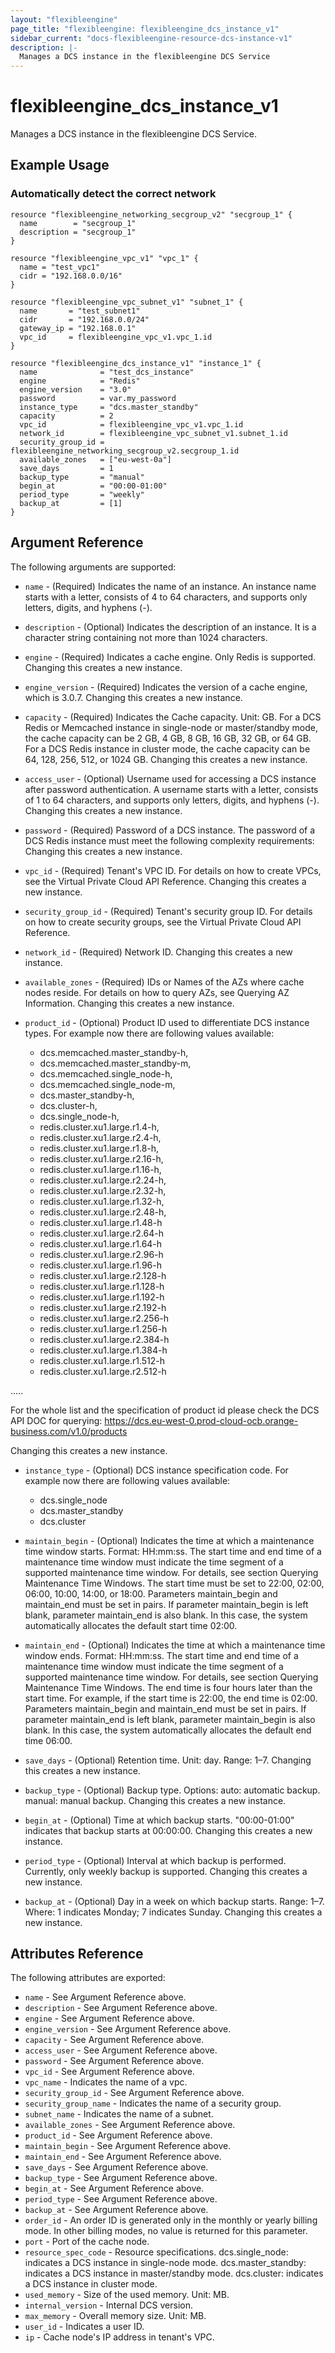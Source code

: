 ```yaml
---
layout: "flexibleengine"
page_title: "flexibleengine: flexibleengine_dcs_instance_v1"
sidebar_current: "docs-flexibleengine-resource-dcs-instance-v1"
description: |-
  Manages a DCS instance in the flexibleengine DCS Service
---
```


# flexibleengine\_dcs\_instance_v1

Manages a DCS instance in the flexibleengine DCS Service.

## Example Usage

### Automatically detect the correct network

```hcl
resource "flexibleengine_networking_secgroup_v2" "secgroup_1" {
  name        = "secgroup_1"
  description = "secgroup_1"
}

resource "flexibleengine_vpc_v1" "vpc_1" {
  name = "test_vpc1"
  cidr = "192.168.0.0/16"
}

resource "flexibleengine_vpc_subnet_v1" "subnet_1" {
  name       = "test_subnet1"
  cidr       = "192.168.0.0/24"
  gateway_ip = "192.168.0.1"
  vpc_id     = flexibleengine_vpc_v1.vpc_1.id
}

resource "flexibleengine_dcs_instance_v1" "instance_1" {
  name              = "test_dcs_instance"
  engine            = "Redis"
  engine_version    = "3.0"
  password          = var.my_password
  instance_type     = "dcs.master_standby"
  capacity          = 2
  vpc_id            = flexibleengine_vpc_v1.vpc_1.id
  network_id        = flexibleengine_vpc_subnet_v1.subnet_1.id
  security_group_id = flexibleengine_networking_secgroup_v2.secgroup_1.id
  available_zones   = ["eu-west-0a"]
  save_days         = 1
  backup_type       = "manual"
  begin_at          = "00:00-01:00"
  period_type       = "weekly"
  backup_at         = [1]
}
```

## Argument Reference

The following arguments are supported:

* `name` - (Required) Indicates the name of an instance. An instance name starts with a letter,
	consists of 4 to 64 characters, and supports only letters, digits, and hyphens (-).

* `description` - (Optional) Indicates the description of an instance. It is a character
    string containing not more than 1024 characters.

* `engine` - (Required) Indicates a cache engine. Only Redis is supported.
    Changing this creates a new instance.

* `engine_version` - (Required) Indicates the version of a cache engine, which is 3.0.7.
    Changing this creates a new instance.

* `capacity` - (Required) Indicates the Cache capacity. Unit: GB.
    For a DCS Redis or Memcached instance in single-node or master/standby mode, the cache
    capacity can be 2 GB, 4 GB, 8 GB, 16 GB, 32 GB, or 64 GB.
    For a DCS Redis instance in cluster mode, the cache capacity can be 64, 128, 256, 512,
    or 1024 GB. Changing this creates a new instance.

* `access_user` - (Optional) Username used for accessing a DCS instance after password
    authentication. A username starts with a letter, consists of 1 to 64 characters,
    and supports only letters, digits, and hyphens (-).
    Changing this creates a new instance.

* `password` - (Required) Password of a DCS instance.
    The password of a DCS Redis instance must meet the following complexity requirements:
    Changing this creates a new instance.

* `vpc_id` - (Required) Tenant's VPC ID. For details on how to create VPCs, see the
    Virtual Private Cloud API Reference.
    Changing this creates a new instance.

* `security_group_id` - (Required) Tenant's security group ID. For details on how to
    create security groups, see the Virtual Private Cloud API Reference.

* `network_id` - (Required) Network ID. Changing this creates a new instance.

* `available_zones` - (Required) IDs or Names of the AZs where cache nodes reside. For details
    on how to query AZs, see Querying AZ Information.
    Changing this creates a new instance.

* `product_id` - (Optional) Product ID used to differentiate DCS instance types. For example now there are following values available:

	- dcs.memcached.master_standby-h,
	- dcs.memcached.master_standby-m,
	- dcs.memcached.single_node-h,
	- dcs.memcached.single_node-m,
	- dcs.master_standby-h,
	- dcs.cluster-h,
	- dcs.single_node-h,
	- redis.cluster.xu1.large.r1.4-h,
	- redis.cluster.xu1.large.r2.4-h,
	- redis.cluster.xu1.large.r1.8-h,
	- redis.cluster.xu1.large.r2.16-h,
	- redis.cluster.xu1.large.r1.16-h,
	- redis.cluster.xu1.large.r2.24-h,
	- redis.cluster.xu1.large.r2.32-h,
	- redis.cluster.xu1.large.r1.32-h,
	- redis.cluster.xu1.large.r2.48-h,
	- redis.cluster.xu1.large.r1.48-h 
	- redis.cluster.xu1.large.r2.64-h
	- redis.cluster.xu1.large.r1.64-h
	- redis.cluster.xu1.large.r2.96-h
	- redis.cluster.xu1.large.r1.96-h
	- redis.cluster.xu1.large.r2.128-h
	- redis.cluster.xu1.large.r1.128-h
	- redis.cluster.xu1.large.r1.192-h
	- redis.cluster.xu1.large.r2.192-h
	- redis.cluster.xu1.large.r2.256-h
	- redis.cluster.xu1.large.r1.256-h
	- redis.cluster.xu1.large.r2.384-h
	- redis.cluster.xu1.large.r1.384-h
	- redis.cluster.xu1.large.r1.512-h
	- redis.cluster.xu1.large.r2.512-h

.....

For the whole list and the specification of product id please check the DCS API DOC for querying: https://dcs.eu-west-0.prod-cloud-ocb.orange-business.com/v1.0/products

Changing this creates a new instance.

* `instance_type` - (Optional) DCS instance specification code. For example now there are following values available:

	- dcs.single_node
	- dcs.master_standby
	- dcs.cluster

* `maintain_begin` - (Optional) Indicates the time at which a maintenance time window starts.
    Format: HH:mm:ss.
    The start time and end time of a maintenance time window must indicate the time segment of
	a supported maintenance time window. For details, see section Querying Maintenance Time Windows.
    The start time must be set to 22:00, 02:00, 06:00, 10:00, 14:00, or 18:00.
    Parameters maintain_begin and maintain_end must be set in pairs. If parameter maintain_begin
	is left blank, parameter maintain_end is also blank. In this case, the system automatically
	allocates the default start time 02:00.

* `maintain_end` - (Optional) Indicates the time at which a maintenance time window ends.
    Format: HH:mm:ss.
    The start time and end time of a maintenance time window must indicate the time segment of
	a supported maintenance time window. For details, see section Querying Maintenance Time Windows.
    The end time is four hours later than the start time. For example, if the start time is 22:00,
	the end time is 02:00.
    Parameters maintain_begin and maintain_end must be set in pairs. If parameter maintain_end is left
	blank, parameter maintain_begin is also blank. In this case, the system automatically allocates
	the default end time 06:00.

* `save_days` - (Optional) Retention time. Unit: day. Range: 1–7.
    Changing this creates a new instance.

* `backup_type` - (Optional) Backup type. Options:
    auto: automatic backup.
    manual: manual backup.
    Changing this creates a new instance.

* `begin_at` - (Optional) Time at which backup starts. "00:00-01:00" indicates that backup
    starts at 00:00:00. Changing this creates a new instance.

* `period_type` - (Optional) Interval at which backup is performed. Currently, only weekly
    backup is supported. Changing this creates a new instance.

* `backup_at` - (Optional) Day in a week on which backup starts. Range: 1–7. Where: 1
    indicates Monday; 7 indicates Sunday. Changing this creates a new instance.

## Attributes Reference

The following attributes are exported:


* `name` - See Argument Reference above.
* `description` - See Argument Reference above.
* `engine` - See Argument Reference above.
* `engine_version` - See Argument Reference above.
* `capacity` - See Argument Reference above.
* `access_user` - See Argument Reference above.
* `password` - See Argument Reference above.
* `vpc_id` - See Argument Reference above.
* `vpc_name` - Indicates the name of a vpc.
* `security_group_id` - See Argument Reference above.
* `security_group_name` - Indicates the name of a security group.
* `subnet_name` - Indicates the name of a subnet.
* `available_zones` - See Argument Reference above.
* `product_id` - See Argument Reference above.
* `maintain_begin` - See Argument Reference above.
* `maintain_end` - See Argument Reference above.
* `save_days` - See Argument Reference above.
* `backup_type` - See Argument Reference above.
* `begin_at` - See Argument Reference above.
* `period_type` - See Argument Reference above.
* `backup_at` - See Argument Reference above.
* `order_id` - An order ID is generated only in the monthly or yearly billing mode.
    In other billing modes, no value is returned for this parameter.
* `port` - Port of the cache node.
* `resource_spec_code` - Resource specifications.
    dcs.single_node: indicates a DCS instance in single-node mode.
    dcs.master_standby: indicates a DCS instance in master/standby mode.
    dcs.cluster: indicates a DCS instance in cluster mode.
* `used_memory` - Size of the used memory. Unit: MB.
* `internal_version` - Internal DCS version.
* `max_memory` - Overall memory size. Unit: MB.
* `user_id` - Indicates a user ID.
* `ip` - Cache node's IP address in tenant's VPC.
